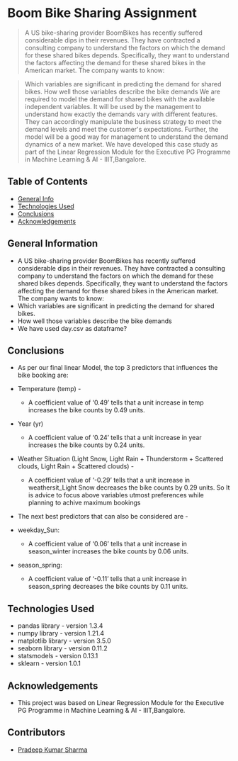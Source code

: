 # Boom Bike Sharing Assignment
> A US bike-sharing provider BoomBikes has recently suffered considerable dips in their revenues. They have contracted a consulting company to understand the factors on which the demand for these shared bikes depends. Specifically, they want to understand the factors affecting the demand for these shared bikes in the American market. The company wants to know:

> Which variables are significant in predicting the demand for shared bikes.
> How well those variables describe the bike demands
> We are required to model the demand for shared bikes with the available independent variables. It will be used by the management to understand how exactly the demands vary with different features. They can accordingly manipulate the business strategy to meet the demand levels and meet the customer's expectations. Further, the model will be a good way for management to understand the demand dynamics of a new market.
> We have developed this case study as part of the Linear Regression Module for the Executive PG Programme in Machine Learning & AI - IIIT,Bangalore.



## Table of Contents
* [General Info](#general-information)
* [Technologies Used](#technologies-used)
* [Conclusions](#conclusions)
* [Acknowledgements](#acknowledgements)

<!-- You can include any other section that is pertinent to your problem -->

## General Information
- A US bike-sharing provider BoomBikes has recently suffered considerable dips in their revenues. They have contracted a consulting company to understand the factors on which the demand for these shared bikes depends. Specifically, they want to understand the factors affecting the demand for these shared bikes in the American market. The company wants to know:
- Which variables are significant in predicting the demand for shared bikes.
- How well those variables describe the bike demands
- We have used day.csv as dataframe?

<!-- You don't have to answer all the questions - just the ones relevant to your project. -->

## Conclusions
- As per our final linear Model, the top 3 predictors that influences the bike booking are:

- Temperature (temp) -

    - A coefficient value of ‘0.49’ tells that a unit increase in temp increases the bike counts by 0.49 units.
- Year (yr)

    - A coefficient value of ‘0.24’ tells that a unit increase in year increases the bike counts by 0.24 units.
- Weather Situation (Light Snow, Light Rain + Thunderstorm + Scattered clouds, Light Rain + Scattered clouds) -

    - A coefficient value of ‘-0.29’ tells that a unit increase in weathersit_Light Snow decreases the bike counts by 0.29 units.
So It is advice to focus above variables utmost preferences while planning to achive maximum bookings

- The next best predictors that can also be considered are -

- weekday_Sun:
    - A coefficient value of ‘0.06’ tells that a unit increase in season_winter increases the bike counts by 0.06 units.
- season_spring:
    - A coefficient value of ‘-0.11’ tells that a unit increase in season_spring decreases the bike counts by 0.11 units.


<!-- You don't have to answer all the questions - just the ones relevant to your project. -->


## Technologies Used
- pandas library - version 1.3.4
- numpy library - version 1.21.4
- matplotlib library - version 3.5.0
- seaborn library - version 0.11.2
- statsmodels - version 0.13.1
- sklearn - version 1.0.1

<!-- As the libraries versions keep on changing, it is recommended to mention the version of library used in this project -->

## Acknowledgements
- This project was based on Linear Regression Module for the Executive PG Programme in Machine Learning & AI - IIIT,Bangalore.


## Contributors
- <a href="https://github.com/pradeepksharma22/">Pradeep Kumar Sharma</a>


<!-- Optional -->
<!-- ## License -->
<!-- This project is open source and available under the [... License](). -->

<!-- You don't have to include all sections - just the one's relevant to your project -->
